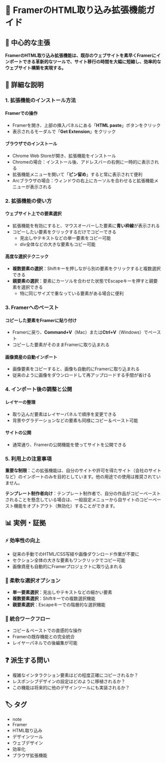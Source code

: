 # 🔧 FramerのHTML取り込み拡張機能ガイド

## 🎯 中心的な主張
**FramerのHTML取り込み拡張機能は、既存のウェブサイトを素早くFramerにインポートできる革新的なツールで、サイト移行の時間を大幅に短縮し、効率的なウェブサイト構築を実現する。**

## 📖 詳細な説明

### 1. 拡張機能のインストール方法

#### Framerでの操作
- Framerを開き、上部の挿入パネルにある「**HTML paste**」ボタンをクリック
- 表示されるモーダルで「**Get Extension**」をクリック

#### ブラウザでのインストール
- Chrome Web Storeが開き、拡張機能をインストール
- Chromeの場合：インストール後、アドレスバーの右側に一時的に表示される
- 拡張機能メニューを開いて「**ピン留め**」すると常に表示されて便利
- Arcブラウザの場合：ウィンドウの右上にカーソルを合わせると拡張機能メニューが表示される

### 2. 拡張機能の使い方

#### ウェブサイト上での要素選択
- 拡張機能を有効にすると、マウスオーバーした要素に**青い枠線**が表示される
- コピーしたい要素をクリックするだけでコピーできる
  - 見出しやテキストなどの単一要素をコピー可能
  - div全体などの大きな要素もコピー可能

#### 高度な選択テクニック
- **複数要素の選択**：Shiftキーを押しながら別の要素をクリックすると複数選択できる
- **親要素の選択**：要素にカーソルを合わせた状態でEscapeキーを押すと親要素を選択できる
  - 特に同じサイズで重なっている要素がある場合に便利

### 3. Framerへのペースト

#### コピーした要素をFramerに貼り付け
- Framerに戻り、**Command+V**（Mac）または**Ctrl+V**（Windows）でペースト
- コピーした要素がそのままFramerに取り込まれる

#### 画像資産の自動インポート
- 画像要素をコピーすると、画像も自動的にFramerに取り込まれる
- 従来のように画像をダウンロードして再アップロードする手間が省ける

### 4. インポート後の調整と公開

#### レイヤーの整理
- 取り込んだ要素はレイヤーパネルで順序を変更できる
- 背景やグラデーションなどの要素も同様にコピー＆ペースト可能

#### サイトの公開
- 通常通り、Framerの公開機能を使ってサイトを公開できる

### 5. 利用上の注意事項

**重要な制限**：この拡張機能は、自分のサイトや許可を得たサイト（会社のサイトなど）のインポートのみを目的としています。他の用途での使用は推奨されていません。

**テンプレート制作者向け**：テンプレート制作者で、自分の作品がコピーペーストされることを懸念している場合は、一般設定メニューから自サイトのコピーペースト機能をオプトアウト（無効化）することができます。

## 📊 実例・証拠

### ⚡ 効率性の向上
- 従来の手動でのHTML/CSS写経や画像ダウンロード作業が不要に
- セクション全体の大きな要素もワンクリックでコピー可能
- 画像資産も自動的にFramerプロジェクトに取り込まれる

### 🎨 柔軟な選択オプション
- **単一要素選択**：見出しやテキストなどの細かい要素
- **複数要素選択**：Shiftキーでの複数選択機能
- **親要素選択**：Escapeキーでの階層的な選択機能

### 🔄 統合ワークフロー
- コピー＆ペーストでの直感的な操作
- Framerの既存機能との完全統合
- レイヤーパネルでの後編集が可能

## ❓ 派生する問い
- 複雑なインタラクション要素はどの程度正確にコピーされるか？
- レスポンシブデザインの設定はどのように移植されるか？
- この機能は将来的に他のデザインツールにも実装されるか？

## 🏷️ タグ

- note
- Framer
- HTML取り込み
- デザインツール
- ウェブデザイン
- 効率化
- ブラウザ拡張機能